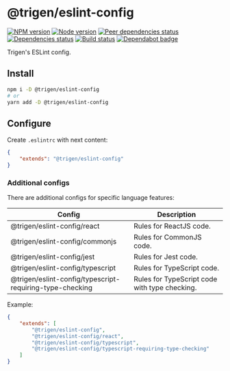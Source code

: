 # @trigen/eslint-config

[![NPM version][npm]][npm-url]
[![Node version][node]][node-url]
[![Peer dependencies status][peer-deps]][peer-deps-url]
[![Dependencies status][deps]][deps-url]
[![Build status][build]][build-url]
[![Dependabot badge][dependabot]][dependabot-url]

[npm]: https://img.shields.io/npm/v/%40trigen/eslint-config.svg
[npm-url]: https://npmjs.com/package/@trigen/eslint-config

[node]: https://img.shields.io/node/v/%40trigen/eslint-config.svg
[node-url]: https://nodejs.org

[peer-deps]: https://david-dm.org/TrigenSoftware/scripts/peer-status.svg?path=packages/eslint-config
[peer-deps-url]: https://david-dm.org/TrigenSoftware/scripts?type=peer&path=packages/eslint-config

[deps]: https://david-dm.org/TrigenSoftware/scripts.svg?path=packages/eslint-config
[deps-url]: https://david-dm.org/TrigenSoftware/scripts?path=packages/eslint-config

[build]: https://img.shields.io/github/workflow/status/TrigenSoftware/scripts/CI.svg
[build-url]: https://github.com/TrigenSoftware/scripts/actions

[dependabot]: https://api.dependabot.com/badges/status?host=github&repo=TrigenSoftware/scripts
[dependabot-url]: https://dependabot.com/

Trigen's ESLint config.

## Install

```bash
npm i -D @trigen/eslint-config
# or
yarn add -D @trigen/eslint-config
```

## Configure

Create `.eslintrc` with next content:

```json
{
    "extends": "@trigen/eslint-config"
}
```

### Additional configs

There are additional configs for specific language features:

| Config | Description |
|--------|-------------|
| @trigen/eslint-config/react | Rules for ReactJS code. |
| @trigen/eslint-config/commonjs | Rules for CommonJS code. |
| @trigen/eslint-config/jest | Rules for Jest code. |
| @trigen/eslint-config/typescript | Rules for TypeScript code. |
| @trigen/eslint-config/typescript-requiring-type-checking | Rules for TypeScript code with type checking. |

Example:

```json
{
    "extends": [
        "@trigen/eslint-config",
        "@trigen/eslint-config/react",
        "@trigen/eslint-config/typescript",
        "@trigen/eslint-config/typescript-requiring-type-checking"
    ]
}
```
